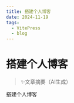 ```yaml
---
title: 搭建个人博客
date: 2024-11-19
tags: 
  - VitePress
  - blog
---
```


# 搭建个人博客

> ✨文章摘要（AI生成）

<!-- DESC SEP -->

搭建个人博客

<!-- DESC SEP -->
